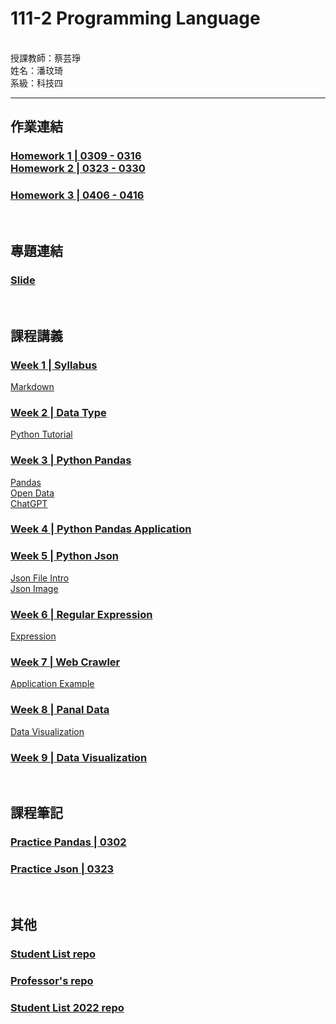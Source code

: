 # 111-2 Programming Language
<br />
授課教師：蔡芸琤<br />
姓名：潘玟琦<br />
系級：科技四<br />

***

## 作業連結
### [Homework 1 | 0309 - 0316 <br /> Homework 2 | 0323 - 0330](https://github.com/Hazel0301/PL/blob/main/hw_1%262/hw_1%262.ipynb)
### [Homework 3 | 0406 - 0416](https://github.com/Hazel0301/PL/blob/main/hw_3/hw_3.ipynb)

<br />

## 專題連結
### [Slide](https://docs.google.com/presentation/d/1E-EkvxI4I3n1DBF54zYlD17Pt7pm5RlzCwRbEcphRbo/edit#slide=id.p)

<br />

## 課程講義

### [Week 1 | Syllabus](https://docs.google.com/presentation/d/e/2PACX-1vSPhZW9G74ghzwK62t5Xv6tCli2z4CbHYhIJbqYwpcdNajcudKFW1AC1GBpcK877X2hLANXdMERaKOC/pub?start=false&loop=false&delayms=3000&slide=id.g14b2b9fd77a_1_2)
[Markdown](https://markdown.tw/)

### [Week 2 | Data Type](https://docs.google.com/presentation/d/e/2PACX-1vQ0R78Nem8XarmhIZQ0eY23amG7l-ZbLHYF6eHRB6cDbRB55mOXq5MYslRCP0I2jVsA0rYJNKv5OtJx/pub?start=false&loop=false&delayms=3000&slide=id.g208c735537b_0_0)
[Python Tutorial](https://docs.python.org/3/tutorial/index.html)

### [Week 3 | Python Pandas](https://docs.google.com/presentation/d/e/2PACX-1vSn6d9mhep6Lz-PJurvahEBdIJ30I_ljXjdXoBdebLWvrH-OzoJOmJ8KdFZ6mmPy85XZqsxJQtrzMKU/pub?start=false&loop=false&delayms=3000&slide=id.g208c735537b_0_0)
[Pandas](https://pandas.pydata.org/pandas-docs/stable/user_guide/merging.html)<br />
[Open Data](https://www.kaggle.com/datasets)<br />
[ChatGPT](https://chat.openai.com/chat?__cf_chl_tk=c5.N7GpEoU2_hFp71PchnkJ_NSY1JLedrfAkPmRunOA-1680715304-0-gaNycGzNGtA)

### [Week 4 | Python Pandas Application](https://docs.google.com/presentation/d/e/2PACX-1vRWDWXo2m9aRg2WXcJ-5YfzaOnYL7WvQiN2ti4O3yQPgO8i90akiDy8VqFoaci6XqqWPENyqzyMYcYs/pub?start=false&loop=false&delayms=3000&slide=id.g21939175b36_0_309)

### [Week 5 | Python Json](https://docs.google.com/presentation/d/e/2PACX-1vTCB_V1vBRc8JpvvzumTkRHkszZchqECQZBQDU55Htiwg0MqQS0hHxEoBtFCgoHEv4K1nRpUVXHnPi8/pub?start=false&loop=false&delayms=3000&slide=id.g2231dcdd239_0_12)
[Json File Intro](https://www.geeksforgeeks.org/read-json-file-using-python/)<br />
[Json Image](https://jsoncrack.com/editor)

### [Week 6 | Regular Expression](https://docs.google.com/presentation/d/e/2PACX-1vRN6rZiC-6CMypA5AVNxfl0Ypanr5AOK_TyBOIglTyDcFQe3la-6O_psNuk-_RlrgCCuaeM8R4BH-sw/pub?start=false&loop=false&delayms=3000&slide=id.g208c735537b_0_0)
[Expression](https://regexr.com/)

### [Week 7 | Web Crawler](https://docs.google.com/presentation/d/e/2PACX-1vRPdEWRzhyXYjEmKNMxUtr8PFgE16G9mcG_Gomva1BMvz7h40QtkTRSz8AMqILBrwEfa8aV6WFDoRbP/pub?start=false&loop=false&delayms=3000&slide=id.g208c735537b_0_0)
[Application Example](https://github.com/pecu/LawTech/blob/main/Learning-Materials/C4_Python_%E7%B6%B2%E8%B7%AF%E7%88%AC%E8%9F%B2/python_%E7%B6%B2%E8%B7%AF%E7%88%AC%E8%9F%B2_code.ipynb)

### [Week 8 | Panal Data](https://docs.google.com/presentation/d/e/2PACX-1vSHmEOhUKyYXWVWFPbaOAgw4Vt63O4llaiuQEh0AEo77Es5-XRSpWPM89i-vub1HsIc-o0RxL4Dzqr_/pub?start=false&loop=false&delayms=3000&slide=id.g208c735537b_0_0)
[Data Visualization](https://github.com/pecu/LawTech/tree/main/Learning-Materials/C5_Python_%E8%B3%87%E6%96%99%E5%BD%99%E6%95%B4%26%E8%B3%87%E6%96%99%E8%A6%96%E8%A6%BA%E5%8C%96)

### [Week 9 | Data Visualization](https://docs.google.com/presentation/d/e/2PACX-1vQ_OZSE5BKy2Tj1zuHmidkbHuinozj4Br-_4kYBDCHE4ZgyXhr9Lm6sVVJVbtbTeAUkDL6S4hKDbUN_/pub?start=false&loop=false&delayms=3000&slide=id.g208c735537b_0_0)

<br />

## 課程筆記
### [Practice Pandas | 0302](https://github.com/Hazel0301/PL/blob/main/prac_pandas/task_1.ipynb)
### [Practice Json | 0323](https://github.com/Hazel0301/PL/blob/main/prac_json/hw_3.ipynb)

<br />

## 其他
### [Student List repo](https://docs.google.com/spreadsheets/d/e/2PACX-1vRBeY4-E_d9eBNKEcFV0eiGAFsMOk-ZYCmTLGmQ5_yWYkJcxXXBQI8rOkaqPyIktU4SgS7Rg0IQdZJ4/pubhtml#)
### [Professor's repo](https://github.com/pecu/PL)
### [Student List 2022 repo](https://docs.google.com/spreadsheets/d/e/2PACX-1vRUVpx6AeccKwedvZjINM5-mSLpmS0M69wrCIbDimIdwpN30xQpqcn0k5kh0oUQET05sEsMpFt6fsCA/pubhtml)
